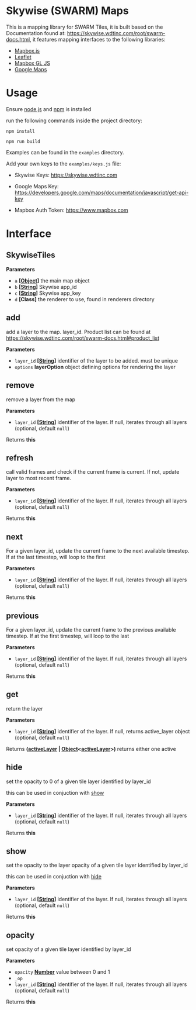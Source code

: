 # Skywise (SWARM) Maps

This is a mapping library for SWARM Tiles, it is built based on the Documentation found at: <https://skywise.wdtinc.com/root/swarm-docs.html>, it features mapping interfaces to the following libraries:

-   [Mapbox.js](https://www.mapbox.com/mapbox.js)
-   [Leaflet](http://leafletjs.com/)
-   [Mapbox GL JS](https://www.mapbox.com/mapbox-gl-js/api/)
-   [Google Maps](https://developers.google.com/maps/documentation/javascript/)

# Usage

Ensure [node.js](https://nodejs.org/en/download/) and [npm](http://blog.npmjs.org/post/85484771375/how-to-install-npm) is installed

run the following commands inside the project directory:

`npm install`

`npm run build`

Examples can be found in the `examples` directory.

Add your own keys to the `examples/keys.js` file:

-   Skywise Keys: <https://skywise.wdtinc.com>

-   Google Maps Key: <https://developers.google.com/maps/documentation/javascript/get-api-key>

-   Mapbox Auth Token: <https://www.mapbox.com>

# Interface


## SkywiseTiles

**Parameters**

-   `a` **\[[Object](https://developer.mozilla.org/en-US/docs/Web/JavaScript/Reference/Global_Objects/Object)]** the main map object
-   `b` **\[[String](https://developer.mozilla.org/en-US/docs/Web/JavaScript/Reference/Global_Objects/String)]** Skywise app_id
-   `c` **\[[String](https://developer.mozilla.org/en-US/docs/Web/JavaScript/Reference/Global_Objects/String)]** Skywise app_key
-   `d` **\[Class]** the renderer to use, found in renderers directory

## add

add a layer to the map. layer_id. Product list can be found at <https://skywise.wdtinc.com/root/swarm-docs.html#product_list>

**Parameters**

-   `layer_id` **\[[String](https://developer.mozilla.org/en-US/docs/Web/JavaScript/Reference/Global_Objects/String)]** identifier of the layer to be added. must be unique
-   `options` **layerOption** object defining options for rendering the layer

## remove

remove a layer from the map

**Parameters**

-   `layer_id` **\[[String](https://developer.mozilla.org/en-US/docs/Web/JavaScript/Reference/Global_Objects/String)]** identifier of the layer. If null, iterates through all layers (optional, default `null`)

Returns **this**

## refresh

call valid frames and check if the current frame is current. If not, update layer to most recent frame.

**Parameters**

-   `layer_id` **\[[String](https://developer.mozilla.org/en-US/docs/Web/JavaScript/Reference/Global_Objects/String)]** identifier of the layer. If null, iterates through all layers (optional, default `null`)

Returns **this**

## next

For a given layer_id, update the current frame to the next available timestep.
If at the last timestep, will loop to the first

**Parameters**

-   `layer_id` **\[[String](https://developer.mozilla.org/en-US/docs/Web/JavaScript/Reference/Global_Objects/String)]** identifier of the layer. If null, iterates through all layers (optional, default `null`)

Returns **this**

## previous

For a given layer_id, update the current frame to the previous available timestep.
If at the first timestep, will loop to the last

**Parameters**

-   `layer_id` **\[[String](https://developer.mozilla.org/en-US/docs/Web/JavaScript/Reference/Global_Objects/String)]** identifier of the layer. If null, iterates through all layers (optional, default `null`)

Returns **this**

## get

return the layer

**Parameters**

-   `layer_id` **\[[String](https://developer.mozilla.org/en-US/docs/Web/JavaScript/Reference/Global_Objects/String)]** identifier of the layer. If null, returns active_layer object (optional, default `null`)

Returns **([activeLayer](#activelayer) \| [Object](https://developer.mozilla.org/en-US/docs/Web/JavaScript/Reference/Global_Objects/Object)&lt;[activeLayer](#activelayer)>)** returns either one active

## hide

set the opacity to 0 of a given tile layer identified by layer_id

this can be used in conjuction with [show](#show)

**Parameters**

-   `layer_id` **\[[String](https://developer.mozilla.org/en-US/docs/Web/JavaScript/Reference/Global_Objects/String)]** identifier of the layer. If null, iterates through all layers (optional, default `null`)

Returns **this**

## show

set the opacity to the layer opacity of a given tile layer identified by layer_id

this can be used in conjuction with [hide](#hide)

**Parameters**

-   `layer_id` **\[[String](https://developer.mozilla.org/en-US/docs/Web/JavaScript/Reference/Global_Objects/String)]** identifier of the layer. If null, iterates through all layers (optional, default `null`)

Returns **this**

## opacity

set opacity of a given tile layer identified by layer_id

**Parameters**

-   `opacity` **[Number](https://developer.mozilla.org/en-US/docs/Web/JavaScript/Reference/Global_Objects/Number)** value between 0 and 1
-   `_op`  
-   `layer_id` **\[[String](https://developer.mozilla.org/en-US/docs/Web/JavaScript/Reference/Global_Objects/String)]** identifier of the layer. If null, iterates through all layers (optional, default `null`)

Returns **this**
